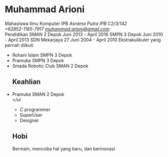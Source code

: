 # Muhammad Arioni
Mahasiswa Ilmu Komputer IPB *Asrama Putra IPB C2/3/142<br>+62852-1185-7917 muhammad.arioni@gmail.com*
	<br>
	Pendidikan
	SMAN 2 Depok
	Juni 2013 - April 2016
	SMPN 3 Depok
	Juni 2010 - April 2013
	SDN Mekarjaya 27
	Juni 2004 - April 2010
	Ekstrakulikuler yang pernah diikuti
	<ul>
	<li>Rohani Islam SMPN 3 Depok</li>
	<li>Pramuka SMPN 3 Depok</li>
	<li>Smada Robotic Club SMAN 2 Depok</li>
	<h2>Keahlian</h2>
	<li>Pramuka SMAN 2 Depok</li>
	</ul
	<ul>
	<li>C programmer</li>
	<li>SuperUser</li>
	<li>Designer</li>
	</ul>
	<h2>Hobi</h2>
	<p>Bermain, mencoba hal yang baru, dan berinovasi</p>
	<body>
</html>
